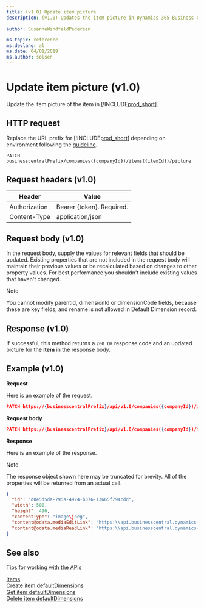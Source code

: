 ```yaml
---
title: (v1.0) Update item picture
description: (v1.0) Updates the item picture in Dynamics 365 Business Central.
 
author: SusanneWindfeldPedersen

ms.topic: reference
ms.devlang: al
ms.date: 04/01/2019
ms.author: solsen
---
```


# Update item picture (v1.0)
Update the item picture of the item in [!INCLUDE[prod_short](../../../includes/prod_short.md)].


## HTTP request
Replace the URL prefix for [!INCLUDE[prod_short](../../../includes/prod_short.md)] depending on environment following the [guideline](../../v1.0/endpoints-apis-for-dynamics.md).
```
PATCH businesscentralPrefix/companies({companyId})/items({itemId})/picture
```

## Request headers (v1.0)

|Header        |Value                    |
|--------------|-------------------------|
|Authorization |Bearer {token}. Required.|
|Content-Type  |application/json         |

## Request body (v1.0)
In the request body, supply the values for relevant fields that should be updated. Existing properties that are not included in the request body will maintain their previous values or be recalculated based on changes to other property values. For best performance you shouldn't include existing values that haven't changed.

> [!NOTE]  
> You cannot modify parentId, dimensionId or dimensionCode fields, because these are key fields, and rename is not allowed in Default Dimension record.

## Response (v1.0)
If successful, this method returns a `200 OK` response code and an updated picture for the **item** in the response body. 

## Example (v1.0)

**Request**

Here is an example of the request.

```json
PATCH https://{businesscentralPrefix}/api/v1.0/companies({companyId})/items({itemId})/picture
```

**Request body**

```json
PATCH https://{businesscentralPrefix}/api/v1.0/companies({companyId})/items({itemId})/picture
```

**Response**

Here is an example of the response. 

> [!NOTE]  
>   The response object shown here may be truncated for brevity. All of the properties will be returned from an actual call.

```json
{
  "id": "d0e5d5da-795a-4924-b376-13665f794cdd",
  "width": 500,
  "height": 496,
  "contentType": "image\jpeg",
  "content@odata.mediaEditLink": "https:\\api.businesscentral.dynamics-tie.com\v1.0\api\beta\companies(55c438d0-2f5c-44a0-9965-20b4923d0bef)\items(d0e5d5da-795a-4924-b376-13665f794cdd)\picture(d0e5d5da-795a-4924-b376-13665f794cdd)\content",
  "content@odata.mediaReadLink": "https:\\api.businesscentral.dynamics-tie.com\v1.0\api\beta\companies(55c438d0-2f5c-44a0-9965-20b4923d0bef)\items(d0e5d5da-795a-4924-b376-13665f794cdd)\picture(d0e5d5da-795a-4924-b376-13665f794cdd)\content"
}
```

## See also
[Tips for working with the APIs](../../../developer/devenv-connect-apps-tips.md)  

[Items](../resources/dynamics_item.md)  
[Create item defaultDimensions](dynamics_item_create_defaultdimensions.md)  
[Get item defaultDimensions](dynamics_item_get_defaultdimensions.md)  
[Delete item defaultDimensions](dynamics_item_delete_defaultdimensions.md)  